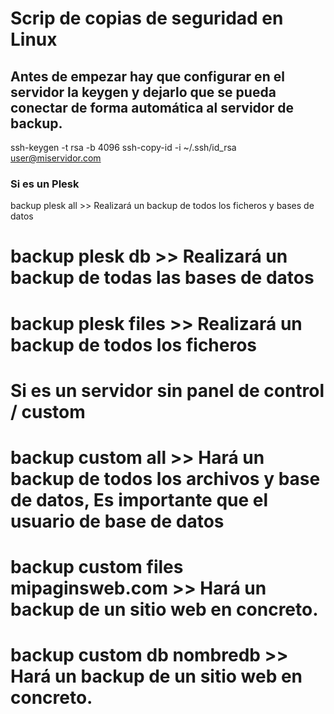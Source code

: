 # Scrip de copias de seguridad en Linux
## Antes de empezar hay que configurar en el servidor la keygen y dejarlo que se pueda conectar de forma automática al servidor de backup.
ssh-keygen -t rsa -b 4096
ssh-copy-id -i ~/.ssh/id_rsa user@miservidor.com

### Si es un Plesk
 backup plesk all   >> Realizará un backup de todos los ficheros y bases de datos
# backup plesk db    >> Realizará un backup de todas las bases de datos
# backup plesk files >> Realizará un backup de todos los ficheros

# Si es un servidor sin panel de control / custom
# backup custom all                      >> Hará un backup de todos los archivos y base de datos, Es importante que el usuario de base de datos
# backup custom files mipaginsweb.com    >> Hará un backup de un sitio web en concreto.
# backup custom db nombredb              >> Hará un backup de un sitio web en concreto.
